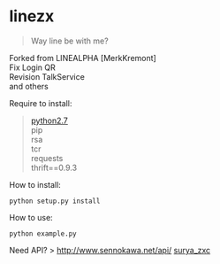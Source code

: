 # linezx
> Way line be with me?

Forked from LINEALPHA [MerkKremont]<br />
Fix Login QR<br />
Revision TalkService<br />
and others<br />

Require to install:

> [python2.7](https://www.python.org/downloads/release/python-2713/)<br />
> pip<br />
> rsa<br />
> tcr<br />
> requests<br />
> thrift==0.9.3<br />

How to install:
```
python setup.py install
```
How to use:
```
python example.py
```

Need API? > http://www.sennokawa.net/api/
[surya_zxc](https://www.instagram.com/surya_zxc/)<br />